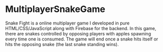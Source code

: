 # MultiplayerSnakeGame
Snake Fight is a online multiplayer game I developed in pure HTML/CSS/JavaScript along with Firebase for the backend. In this game, there are snakes controlled by opposing players with apples spawning every time one is consumed. The game will end once a snake hits itself or hits the opposing snake (the last snake standing wins).
